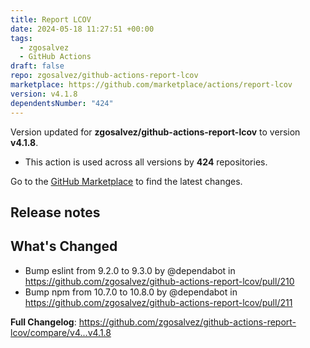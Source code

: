 ```yaml
---
title: Report LCOV
date: 2024-05-18 11:27:51 +00:00
tags:
  - zgosalvez
  - GitHub Actions
draft: false
repo: zgosalvez/github-actions-report-lcov
marketplace: https://github.com/marketplace/actions/report-lcov
version: v4.1.8
dependentsNumber: "424"
---
```



Version updated for **zgosalvez/github-actions-report-lcov** to version **v4.1.8**.
- This action is used across all versions by **424** repositories.

Go to the [GitHub Marketplace](https://github.com/marketplace/actions/report-lcov) to find the latest changes.

## Release notes

## What's Changed
* Bump eslint from 9.2.0 to 9.3.0 by @dependabot in https://github.com/zgosalvez/github-actions-report-lcov/pull/210
* Bump npm from 10.7.0 to 10.8.0 by @dependabot in https://github.com/zgosalvez/github-actions-report-lcov/pull/211


**Full Changelog**: https://github.com/zgosalvez/github-actions-report-lcov/compare/v4...v4.1.8
